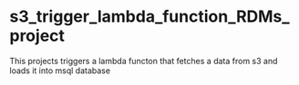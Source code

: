 # s3_trigger_lambda_function_RDMs_project
This projects triggers a lambda functon that fetches a data from s3 and loads it into msql database
